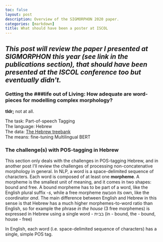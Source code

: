 ```yaml
---
toc: false
layout: post
description: Overview of the SIGMORPHON 2020 paper.
categories: [markdown]
title: What should have been a poster at ISCOL
---
```

*This post will review the paper I presented at SIGMORPHON this year (see link in the publications section), that should have been presented at the ISCOL conference too but eventually didn't.*
---
### Getting the ###life out of Living: How adequate are word-pieces for modelling complex morphology?
**tldr;** 
not at all.

The task: Part-of-speech Tagging<br>
The language: Hebrew<br>
The data: [The Hebrew treebank](https://github.com/OnlpLab/Hebrew_UD)<br>
The means: fine-tuning Multilingual BERT<br>
### The challenge(s) with POS-tagging in Hebrew
This section only deals with the challenges in POS-tagging Hebrew, and in another post I'll review the challenges of processing non-concatenative morphology in general.
In NLP, a word is a space-delimited sequence of characters. Each word is composed of at least one **morpheme**. A morpheme is the smallest unit of meaning, and it comes in two shapes: bound and free. A bound morpheme has to be part of a word, like the English plural suffix *-s*, while a free morpheme בשמon its own, like the coordinator *and*. 
The main difference between English and Hebrew in this sense is that Hebrew has a much higher morphemes-to-word ratio than English, so for example the phrase *in the house* (3 free morphemes) is expressed in Hebrew using a single word - בבית (in - bound, the - bound, house - free)

In English, each word (i.e. space-delimited sequence of characters) has a single, simple POS tag. 

<!--stackedit_data:
eyJoaXN0b3J5IjpbLTc4NzM1NDk4NCwtMzMyMDc0MjgzLC0xMj
M5MDEzODUsLTc2OTk4MzI1MSwxNDY3MTU2ODQ5LC0xNjE5MTY2
OTUsMTA5NjcyOTMxNiwxOTg1MjY0MTg5XX0=
-->
